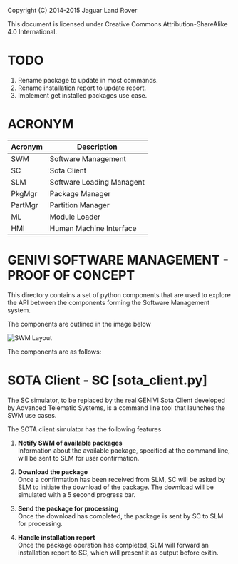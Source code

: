 Copyright (C) 2014-2015 Jaguar Land Rover

This document is licensed under Creative Commons
Attribution-ShareAlike 4.0 International.

# TODO
1. Rename package to update in most commands.
2. Rename installation report to update report.
3. Implement get installed packages use case.

# ACRONYM

Acronym  | Description
-------- | -----------
SWM      | Software Management
SC       | Sota Client
SLM      | Software Loading Managent
PkgMgr   | Package Manager
PartMgr  | Partition Manager
ML       | Module Loader
HMI      | Human Machine Interface


# GENIVI SOFTWARE MANAGEMENT - PROOF OF CONCEPT #
This directory contains a set of python components that are used to
explore the API between the components forming the Software Management
system.

The components are outlined in the image below

![SWM Layout](https://github.com/magnusfeuer/genivi_software_management/raw/master/swm_illustration.png)

The components are as follows:


# SOTA Client - SC [sota_client.py] ##
The SC simulator, to be replaced by the real GENIVI Sota
Client developed by Advanced Telematic Systems, is a command line tool
that launches the SWM use cases.

The SOTA client simulator has the following features

1. **Notify SWM of available packages**<br>
   Information about the available package, specified at the command line,
   will be sent to SLM for user confirmation.

2. **Download the package**<br>
   Once a confirmation has been received from SLM, SC will be asked by SLM
   to initiate the download of the package. The download will be simulated
   with a 5 second progress bar.

3. **Send the package for processing**<br>
   Once the download has completed, the package is sent by SC to SLM for processing.

4. **Handle installation report**<br>
   Once the package operation has completed, SLM will forward an installation report to SC,
   which will present it as output before exitin.



